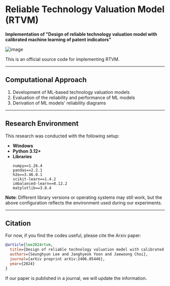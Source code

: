 # Reliable Technology Valuation Model (RTVM)

**Implementation of "Design of reliable technology valuation model with calibrated machine learning of patent indicators"**

![image](https://github.com/user-attachments/assets/1f14ab91-9b25-4fe6-9526-98fa030e52e0)



This is an official source code for implementing RTVM.



---

## Computational Approach

1. Development of ML-based technology valuation models
2. Evaluation of the reliability and performance of ML models
3. Derivation of ML models' reliability diagrams



---

## Research Environment

This research was conducted with the following setup:

- **Windows**
- **Python 3.12+**
- **Libraries**  
  ```text
  numpy==1.26.4
  pandas==2.2.1
  h2o==3.46.0.1
  scikit-learn==1.4.2
  imbalanced-learn==0.12.2
  matplotlib==3.8.4
  ```

**Note**: Different library versions or operating systems may still work, but the above configuration reflects the environment used during our experiments.



---

## Citation

For now, if you find the codes useful, please cite the Arxiv paper:

```bibtex
@article{lee2024rtvm,
  title={Design of reliable technology valuation model with calibrated machine learning of patent indicators},
  authors={Seunghyun Lee and Janghyeok Yoon and Jaewoong Choi},
  journal={arXiv preprint arXiv:2406.05446},
  year={2024}
}
```

If our paper is published in a journal, we will update the information.
